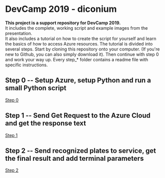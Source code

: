 # DevCamp 2019 - diconium

**This project is a support repository for DevCamp 2019.**  
It includes the complete, working script and example images from the presentation.  
It also includes a tutorial on how to create the script for yourself and learn the basics of how to access Azure resources.
The tutorial is divided into several steps. Start by cloning this repository onto your computer. (If you're new to Github, you can also simply download it).  Then continue with step 0 and work your way up. Every step_\* folder contains a readme file with specific instructions.  
  

## Step 0 -- Setup Azure, setup Python and run a small Python script

[Step 0](https://github.com/volkerhielscher/netnei/blob/master/tutorial/step_0/)

## Step 1 -- Send Get Request to the Azure Cloud and get the response text

[Step 1](https://github.com/volkerhielscher/netnei/blob/master/tutorial/step_1/)

## Step 2 -- Send recognized plates to service, get the final result and add terminal parameters

[Step 2](https://github.com/volkerhielscher/netnei/blob/master/tutorial/step_2/)
